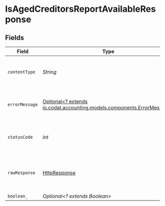 # IsAgedCreditorsReportAvailableResponse


## Fields

| Field                                                                                                                         | Type                                                                                                                          | Required                                                                                                                      | Description                                                                                                                   |
| ----------------------------------------------------------------------------------------------------------------------------- | ----------------------------------------------------------------------------------------------------------------------------- | ----------------------------------------------------------------------------------------------------------------------------- | ----------------------------------------------------------------------------------------------------------------------------- |
| `contentType`                                                                                                                 | *String*                                                                                                                      | :heavy_check_mark:                                                                                                            | HTTP response content type for this operation                                                                                 |
| `errorMessage`                                                                                                                | [Optional<? extends io.codat.accounting.models.components.ErrorMessage>](../../models/components/ErrorMessage.md)             | :heavy_minus_sign:                                                                                                            | Your API request was not properly authorized.                                                                                 |
| `statusCode`                                                                                                                  | *int*                                                                                                                         | :heavy_check_mark:                                                                                                            | HTTP response status code for this operation                                                                                  |
| `rawResponse`                                                                                                                 | [HttpResponse<InputStream>](https://docs.oracle.com/en/java/javase/11/docs/api/java.net.http/java/net/http/HttpResponse.html) | :heavy_check_mark:                                                                                                            | Raw HTTP response; suitable for custom response parsing                                                                       |
| `boolean_`                                                                                                                    | *Optional<? extends Boolean>*                                                                                                 | :heavy_minus_sign:                                                                                                            | OK                                                                                                                            |